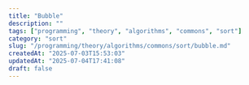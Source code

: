```yaml
---
title: "Bubble"
description: ""
tags: ["programming", "theory", "algorithms", "commons", "sort"]
category: "sort"
slug: "/programming/theory/algorithms/commons/sort/bubble.md"
createdAt: "2025-07-03T15:53:03"
updatedAt: "2025-07-04T17:41:08"
draft: false
---
```

